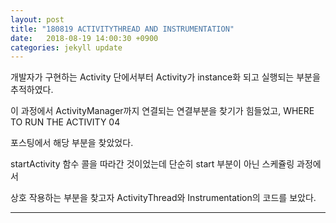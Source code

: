 ```yaml
---
layout: post
title: "180819 ACTIVITYTHREAD AND INSTRUMENTATION"
date:   2018-08-19 14:00:30 +0900
categories: jekyll update
---
```


개발자가 구현하는 Activity 단에서부터 Activity가 instance화 되고 실행되는 부분을 추적하였다.

이 과정에서 ActivityManager까지 연결되는 연결부분을 찾기가 힘들었고, WHERE TO RUN THE ACTIVITY 04

포스팅에서 해당 부분을 찾았었다. 

startActivity 함수 콜을 따라간 것이었는데 단순히 start 부분이 아닌 스케쥴링 과정에서

상호 작용하는 부분을 찾고자 ActivityThread와 Instrumentation의 코드를 보았다.

***

